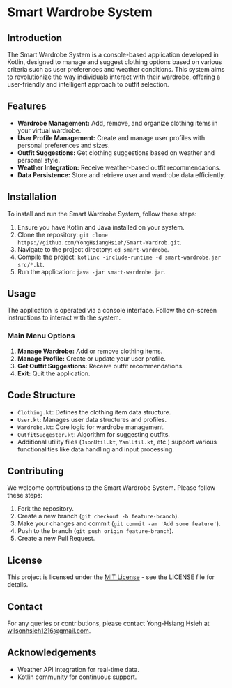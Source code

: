 # Smart Wardrobe System

## Introduction
The Smart Wardrobe System is a console-based application developed in Kotlin, designed to manage and suggest clothing options based on various criteria such as user preferences and weather conditions. This system aims to revolutionize the way individuals interact with their wardrobe, offering a user-friendly and intelligent approach to outfit selection.

## Features
- **Wardrobe Management:** Add, remove, and organize clothing items in your virtual wardrobe.
- **User Profile Management:** Create and manage user profiles with personal preferences and sizes.
- **Outfit Suggestions:** Get clothing suggestions based on weather and personal style.
- **Weather Integration:** Receive weather-based outfit recommendations.
- **Data Persistence:** Store and retrieve user and wardrobe data efficiently.

## Installation
To install and run the Smart Wardrobe System, follow these steps:
1. Ensure you have Kotlin and Java installed on your system.
2. Clone the repository: `git clone https://github.com/YongHsiangHsieh/Smart-Wardrob.git`.
3. Navigate to the project directory: `cd smart-wardrobe`.
4. Compile the project: `kotlinc -include-runtime -d smart-wardrobe.jar src/*.kt`.
5. Run the application: `java -jar smart-wardrobe.jar`.

## Usage
The application is operated via a console interface. Follow the on-screen instructions to interact with the system.

### Main Menu Options
1. **Manage Wardrobe:** Add or remove clothing items.
2. **Manage Profile:** Create or update your user profile.
3. **Get Outfit Suggestions:** Receive outfit recommendations.
4. **Exit:** Quit the application.

## Code Structure
- `Clothing.kt`: Defines the clothing item data structure.
- `User.kt`: Manages user data structures and profiles.
- `Wardrobe.kt`: Core logic for wardrobe management.
- `OutfitSuggester.kt`: Algorithm for suggesting outfits.
- Additional utility files (`JsonUtil.kt`, `YamlUtil.kt`, etc.) support various functionalities like data handling and input processing.

## Contributing
We welcome contributions to the Smart Wardrobe System. Please follow these steps:
1. Fork the repository.
2. Create a new branch (`git checkout -b feature-branch`).
3. Make your changes and commit (`git commit -am 'Add some feature'`).
4. Push to the branch (`git push origin feature-branch`).
5. Create a new Pull Request.

## License
This project is licensed under the [MIT License](LICENSE.txt) - see the LICENSE file for details.

## Contact
For any queries or contributions, please contact Yong-Hsiang Hsieh at wilsonhsieh1216@gmail.com.

## Acknowledgements
- Weather API integration for real-time data.
- Kotlin community for continuous support.
